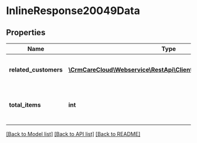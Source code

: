 # InlineResponse20049Data

## Properties
Name | Type | Description | Notes
------------ | ------------- | ------------- | -------------
**related_customers** | [**\CrmCareCloud\Webservice\RestApi\Client\Model\RelatedCustomer[]**](RelatedCustomer.md) | Collection of all related customers. | [optional] 
**total_items** | **int** | The number of all found related customers. | [optional] 

[[Back to Model list]](../../README.md#documentation-for-models) [[Back to API list]](../../README.md#documentation-for-api-endpoints) [[Back to README]](../../README.md)

